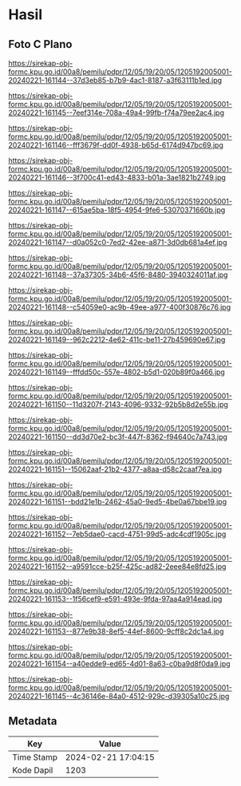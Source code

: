 # Hasil

## Foto C Plano

https://sirekap-obj-formc.kpu.go.id/00a8/pemilu/pdpr/12/05/19/20/05/1205192005001-20240221-161144--37d3eb85-b7b9-4ac1-8187-a3f63111b1ed.jpg

https://sirekap-obj-formc.kpu.go.id/00a8/pemilu/pdpr/12/05/19/20/05/1205192005001-20240221-161145--7eef314e-708a-49a4-99fb-f74a79ee2ac4.jpg

https://sirekap-obj-formc.kpu.go.id/00a8/pemilu/pdpr/12/05/19/20/05/1205192005001-20240221-161146--fff3679f-dd0f-4938-b65d-6174d947bc69.jpg

https://sirekap-obj-formc.kpu.go.id/00a8/pemilu/pdpr/12/05/19/20/05/1205192005001-20240221-161146--3f700c41-ed43-4833-b01a-3ae1821b2749.jpg

https://sirekap-obj-formc.kpu.go.id/00a8/pemilu/pdpr/12/05/19/20/05/1205192005001-20240221-161147--615ae5ba-18f5-4954-9fe6-53070371660b.jpg

https://sirekap-obj-formc.kpu.go.id/00a8/pemilu/pdpr/12/05/19/20/05/1205192005001-20240221-161147--d0a052c0-7ed2-42ee-a871-3d0db681a4ef.jpg

https://sirekap-obj-formc.kpu.go.id/00a8/pemilu/pdpr/12/05/19/20/05/1205192005001-20240221-161148--37a37305-34b6-45f6-8480-3940324011af.jpg

https://sirekap-obj-formc.kpu.go.id/00a8/pemilu/pdpr/12/05/19/20/05/1205192005001-20240221-161148--c54059e0-ac9b-49ee-a977-400f30876c76.jpg

https://sirekap-obj-formc.kpu.go.id/00a8/pemilu/pdpr/12/05/19/20/05/1205192005001-20240221-161149--962c2212-4e62-411c-be11-27b459690e67.jpg

https://sirekap-obj-formc.kpu.go.id/00a8/pemilu/pdpr/12/05/19/20/05/1205192005001-20240221-161149--fffdd50c-557e-4802-b5d1-020b89f0a466.jpg

https://sirekap-obj-formc.kpu.go.id/00a8/pemilu/pdpr/12/05/19/20/05/1205192005001-20240221-161150--11d3207f-2143-4096-9332-92b5b8d2e55b.jpg

https://sirekap-obj-formc.kpu.go.id/00a8/pemilu/pdpr/12/05/19/20/05/1205192005001-20240221-161150--dd3d70e2-bc3f-447f-8362-f94640c7a743.jpg

https://sirekap-obj-formc.kpu.go.id/00a8/pemilu/pdpr/12/05/19/20/05/1205192005001-20240221-161151--15062aaf-21b2-4377-a8aa-d58c2caaf7ea.jpg

https://sirekap-obj-formc.kpu.go.id/00a8/pemilu/pdpr/12/05/19/20/05/1205192005001-20240221-161151--bdd21e1b-2462-45a0-9ed5-4be0a67bbe19.jpg

https://sirekap-obj-formc.kpu.go.id/00a8/pemilu/pdpr/12/05/19/20/05/1205192005001-20240221-161152--7eb5dae0-cacd-4751-99d5-adc4cdf1905c.jpg

https://sirekap-obj-formc.kpu.go.id/00a8/pemilu/pdpr/12/05/19/20/05/1205192005001-20240221-161152--a9591cce-b25f-425c-ad82-2eee84e8fd25.jpg

https://sirekap-obj-formc.kpu.go.id/00a8/pemilu/pdpr/12/05/19/20/05/1205192005001-20240221-161153--1f56cef9-e591-493e-9fda-97aa4a914ead.jpg

https://sirekap-obj-formc.kpu.go.id/00a8/pemilu/pdpr/12/05/19/20/05/1205192005001-20240221-161153--877e9b38-8ef5-44ef-8600-9cff8c2dc1a4.jpg

https://sirekap-obj-formc.kpu.go.id/00a8/pemilu/pdpr/12/05/19/20/05/1205192005001-20240221-161154--a40edde9-ed65-4d01-8a63-c0ba9d8f0da9.jpg

https://sirekap-obj-formc.kpu.go.id/00a8/pemilu/pdpr/12/05/19/20/05/1205192005001-20240221-161145--4c36146e-84a0-4512-929c-d39305a10c25.jpg


## Metadata

| Key        | Value               |
| ---------- | ------------------- |
| Time Stamp | 2024-02-21 17:04:15 |
| Kode Dapil | 1203                |



